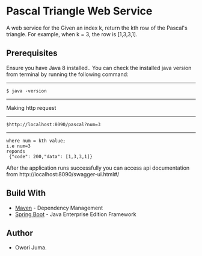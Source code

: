 # Pascal Triangle Web Service
A web service for the Given an index k, return the kth row of the Pascal's triangle. For example, when k = 3, the row is [1,3,3,1].

## Prerequisites
Ensure you have Java 8 installed.. 
You can check the installed java version from terminal by running the following command:

----
    $ java -version
----
Making http request

----
    $http://localhost:8090/pascal?num=3
----
```
where num = kth value;
i.e num=3
reponds
 {"code": 200,"data": [1,3,3,1]}
```

After the application runs successfully you can access api documentation from http://localhost:8090/swagger-ui.html#/

## Build With

* [Maven](https://maven.apache.org/) - Dependency Management
* [Spring Boot](http://spring.io/) - Java Enterprise Edition Framework

## Author
* Owori Juma.


